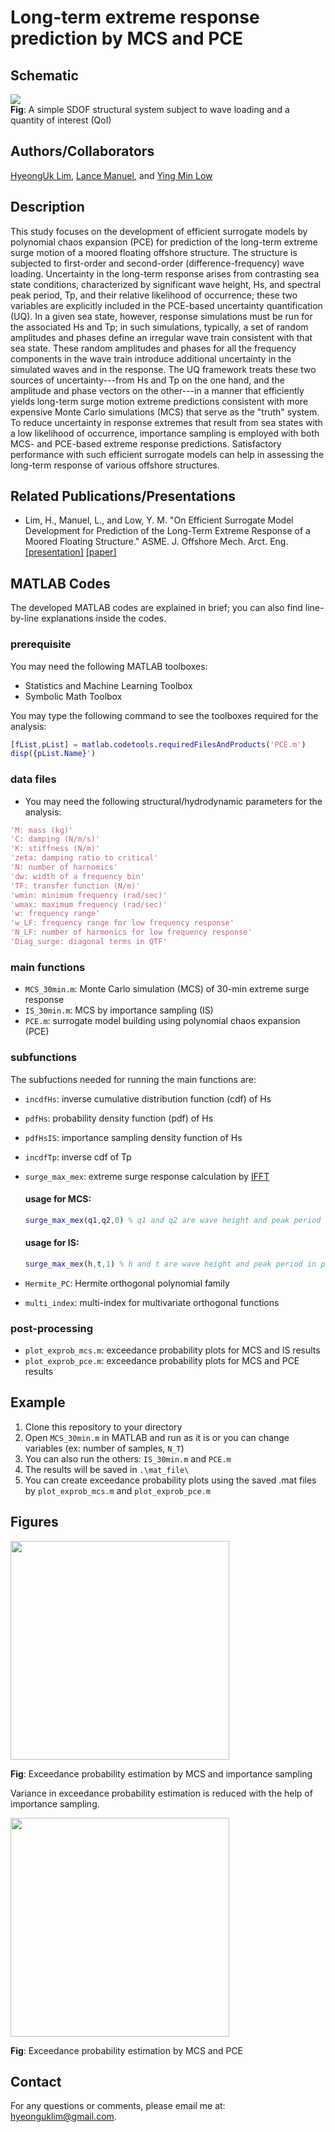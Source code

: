 # Long-term extreme response prediction by MCS and PCE
## Schematic
![](https://github.com/hyeonguklim/longterm_extreme/blob/master/scheme/scheme.png)  
**Fig**: A simple SDOF structural system subject to wave loading and a quantity of interest (QoI)

## Authors/Collaborators
[HyeongUk Lim](https://hyeonguk.wordpress.com), [Lance Manuel](https://lancemanuel.netlify.com), and [Ying Min Low](https://www.eng.nus.edu.sg/cee/staff/low-ying-min/)

## Description
This study focuses on the development of efficient surrogate models by polynomial chaos expansion (PCE) for prediction of the long-term extreme surge motion of a moored floating offshore structure. The structure is subjected to first-order and second-order (difference-frequency) wave loading. Uncertainty in the long-term response arises from contrasting sea state conditions, characterized by significant wave height, Hs, and spectral peak period, Tp, and their relative likelihood of occurrence; these two variables are explicitly included in the PCE-based uncertainty quantification (UQ). In a given sea state, however, response simulations must be run for the associated Hs and Tp; in such simulations, typically, a set of random amplitudes and phases define an irregular wave train consistent with that sea state.  These random amplitudes and phases for all the frequency components in the wave train introduce additional uncertainty in the simulated waves and in the response.  The UQ framework treats these two sources of uncertainty---from Hs and Tp on the one hand, and the amplitude and phase vectors on the other---in a manner that efficiently yields long-term surge motion extreme predictions consistent with more expensive Monte Carlo simulations (MCS) that serve as the "truth" system. To reduce uncertainty in response extremes that result from sea states with a low likelihood of occurrence, importance sampling is employed with both MCS- and PCE-based extreme response predictions. Satisfactory performance with such efficient surrogate models can help in assessing the long-term response of various offshore structures.  

## Related Publications/Presentations
- Lim, H., Manuel, L., and Low, Y. M. "On Efficient Surrogate Model Development for Prediction of the Long-Term Extreme Response of a Moored Floating Structure." ASME. J. Offshore Mech. Arct. Eng. [[presentation]](https://github.com/hyeonguklim/longterm_extreme/blob/master/presentation/OMAE_2018-78763.pdf) [[paper]](https://doi.org/10.1115/1.4047545)

## MATLAB Codes
The developed MATLAB codes are explained in brief; you can also find line-by-line explanations inside the codes.

### prerequisite
You may need the following MATLAB toolboxes:
- Statistics and Machine Learning Toolbox
- Symbolic Math Toolbox

You may type the following command to see the toolboxes required for the analysis:
```Matlab
[fList,pList] = matlab.codetools.requiredFilesAndProducts('PCE.m')
disp({pList.Name}')
```

### data files

- You may need the following structural/hydrodynamic parameters for the analysis:
```Matlab
'M: mass (kg)'
'C: damping (N/m/s)'
'K: stiffness (N/m)'
'zeta: damping ratio to critical'
'N: number of harnomics'
'dw: width of a frequency bin'
'TF: transfer function (N/m)'
'wmin: minimum frequency (rad/sec)'
'wmax: maximum frequency (rad/sec)'
'w: frequency range'
'w_LF: frequency range for low frequency response'
'N_LF: number of harmonics for low frequency response'
'Diag_surge: diagonal terms in QTF'
```

### main functions

- `MCS_30min.m`: Monte Carlo simulation (MCS) of 30-min extreme surge response
- `IS_30min.m`: MCS by importance sampling (IS)
- `PCE.m`: surrogate model building using polynomial chaos expansion (PCE)

### subfunctions
The subfuctions needed for running the main functions are:

- `incdfHs`: inverse cumulative distribution function (cdf) of Hs
- `pdfHs`: probability density function (pdf) of Hs
- `pdfHsIS`: importance sampling density function of Hs
- `incdfTp`: inverse cdf of Tp
- `surge_max_mex`: extreme surge response calculation by [IFFT](https://www.mathworks.com/help/matlab/ref/ifft.html)

	#### usage for MCS:
	```Matlab
	surge_max_mex(q1,q2,0) % q1 and q2 are wave height and peak period in standard normal variable space
	```
	#### usage for IS:
	```Matlab
	surge_max_mex(h,t,1) % h and t are wave height and peak period in physical variable space
	```
- `Hermite_PC`: Hermite orthogonal polynomial family
- `multi_index`: multi-index for multivariate orthogonal functions

### post-processing
- `plot_exprob_mcs.m`: exceedance probability plots for MCS and IS results
- `plot_exprob_pce.m`: exceedance probability plots for MCS and PCE results

## Example
1. Clone this repository to your directory
2. Open `MCS_30min.m` in MATLAB and run as it is or you can change variables (ex: number of samples, `N_T`)
3. You can also run the others: `IS_30min.m` and `PCE.m`
4. The results will be saved in `.\mat_file\`
5. You can create exceedance probability plots using the saved .mat files by `plot_exprob_mcs.m` and `plot_exprob_pce.m`

## Figures
<img src="https://github.com/hyeonguklim/longterm_extreme/blob/master/figures/exprob_mcs.png" width="350" height="">

**Fig**: Exceedance probability estimation by MCS and importance sampling

Variance in exceedance probability estimation is reduced with the help of importance sampling.

<img src="https://github.com/hyeonguklim/longterm_extreme/blob/master/figures/exprob_pce.png" width="350" height="">

**Fig**: Exceedance probability estimation by MCS and PCE

## Contact
For any questions or comments, please email me at: hyeonguklim@gmail.com.

